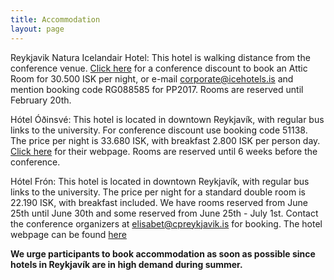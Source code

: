 ```yaml
---
title: Accommodation
layout: page
---
```


Reykjavik Natura Icelandair Hotel: This hotel is walking distance from the
conference venue. [Click here][IcelandairHotel] for a conference discount to
book an Attic Room for 30.500 ISK per night, or e-mail corporate@icehotels.is and
mention booking code RG088585 for PP2017. Rooms are reserved until February
20th.

Hótel Óðinsvé: This hotel is located in downtown Reykjavík, with regular bus
links to the university. For conference discount use booking code 51138. The
price per night is 33.680 ISK, with breakfast 2.800 ISK per person day. [Click
here][hotelodinsve] for their webpage. Rooms are reserved until 6 weeks before
the conference.

Hótel Frón: This hotel is located in downtown Reykjavík, with regular bus links
to the university. The price per night for a standard double room is 22.190 ISK,
with breakfast included.  We have rooms reserved from June 25th until June 30th
and some reserved from June 25th - July 1st. Contact the conference organizers at
elisabet@cpreykjavik.is for booking. The hotel webpage can be found
[here][hotelfron]

**We urge participants to book accommodation as soon as possible since hotels in Reykjavík are in high demand during summer.**

[IcelandairHotel]: https://gc.synxis.com/rez.aspx?Hotel=59630&Chain=15503&Dest=ICE&template=GCF&shell=GCF2&locale=en-US&arrive=6/25/2017&depart=6/26/2017&adult=2&child=0&group=PP2017_BB
[hotelodinsve]: http://www.hotelodinsve.is
[hotelfron]: http://www.hotelfron.is
